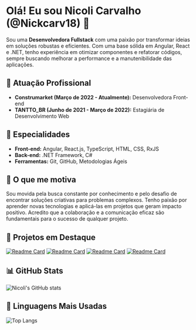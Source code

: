 # Olá! Eu sou Nicoli Carvalho (@Nickcarv18) 👋

Sou uma **Desenvolvedora Fullstack** com uma paixão por transformar ideias em soluções robustas e eficientes. Com uma base sólida em Angular, React e .NET, tenho experiência em otimizar componentes e refatorar códigos, sempre buscando melhorar a performance e a manutenibilidade das aplicações.

## 🏢 Atuação Profissional

* **Construmarket (Março de 2022 - Atualmente):** Desenvolvedora Front-end 
* **TANTTO_BR (Junho de 2021 - Março de 2022):** Estagiária de Desenvolvimento Web

## 📱 Especialidades

* **Front-end:** Angular, React.js, TypeScript, HTML, CSS, RxJS
* **Back-end:** .NET Framework, C#
* **Ferramentas:** Git, GitHub, Metodologias Ágeis

## 🚀 O que me motiva

Sou movida pela busca constante por conhecimento e pelo desafio de encontrar soluções criativas para problemas complexos. Tenho paixão por aprender novas tecnologias e aplicá-las em projetos que geram impacto positivo. Acredito que a colaboração e a comunicação eficaz são fundamentais para o sucesso de qualquer projeto.

## 📌 Projetos em Destaque

[![Readme Card](https://github-readme-stats.vercel.app/api/pin/?username=Nickcarv18&repo=github-copilot-validador-bandeira-cartoes&theme=tokyonight&locale=pt-br)](https://github.com/Nickcarv18/github-copilot-validador-bandeira-cartoes)
[![Readme Card](https://github-readme-stats.vercel.app/api/pin/?username=Nickcarv18&repo=login-form&theme=tokyonight&locale=pt-br)](https://github.com/Nickcarv18/login-form)
[![Readme Card](https://github-readme-stats.vercel.app/api/pin/?username=Nickcarv18&repo=trilha-net-api-desafio&theme=tokyonight&locale=pt-br)](https://github.com/Nickcarv18/trilha-net-api-desafio)
[![Readme Card](https://github-readme-stats.vercel.app/api/pin/?username=Nickcarv18&repo=projeto-sds3&theme=tokyonight&locale=pt-br)](https://github.com/Nickcarv18/projeto-sds3)

## 📊 GitHub Stats

![Nicoli's GitHub stats](https://github-readme-stats.vercel.app/api?username=Nickcarv18&show_icons=true&tshow_icons=true&theme=tokyonight&include_all_commits=true&count_private=true&locale=pt-br)

## 🧠 Linguagens Mais Usadas

![Top Langs](https://github-readme-stats.vercel.app/api/top-langs/?username=Nickcarv18&layout=compact&theme=tokyonight&locale=pt-br)
